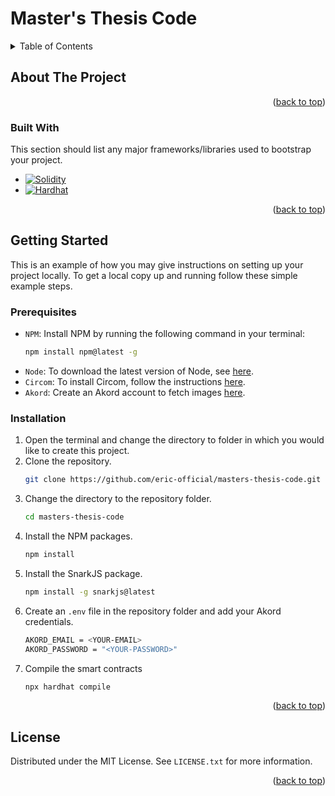 <a id="readme-top"></a>



# Master's Thesis Code

<!-- TABLE OF CONTENTS -->
<details>
  <summary>Table of Contents</summary>
  <ol>
    <li>
      <a href="#about-the-project">About The Project</a>
      <ul>
        <li><a href="#built-with">Built With</a></li>
      </ul>
    </li>
    <li>
      <a href="#getting-started">Getting Started</a>
      <ul>
        <li><a href="#prerequisites">Prerequisites</a></li>
        <li><a href="#installation">Installation</a></li>
      </ul>
    </li>
    <li><a href="#usage">Usage</a></li>
    <li><a href="#license">License</a></li>
  </ol>
</details>



<!-- ABOUT THE PROJECT -->
## About The Project

<p align="right">(<a href="#readme-top">back to top</a>)</p>


### Built With

This section should list any major frameworks/libraries used to bootstrap your project.

* [![Solidity][solidity-shield]][solidity-url]
* [![Hardhat][hardhat-shield]][hardhat-url]

<p align="right">(<a href="#readme-top">back to top</a>)</p>



<!-- GETTING STARTED -->
## Getting Started

This is an example of how you may give instructions on setting up your project locally.
To get a local copy up and running follow these simple example steps.


### Prerequisites

* `NPM`: Install NPM by running the following command in your terminal:
  ```sh
  npm install npm@latest -g
  ```
* `Node`: To download the latest version of Node, see [here](https://nodejs.org/en/download/).
* `Circom`: To install Circom, follow the instructions [here](https://docs.circom.io/getting-started/installation).
* `Akord`: Create an Akord account to fetch images [here](https://akord.com).


### Installation

1. Open the terminal and change the directory to folder in which you would like to create this project.
2. Clone the repository.
   ```sh
   git clone https://github.com/eric-official/masters-thesis-code.git
   ```
3. Change the directory to the repository folder.
   ```sh
   cd masters-thesis-code
   ```
4. Install the NPM packages.
   ```sh
   npm install
   ```
5. Install the SnarkJS package.
   ```sh
   npm install -g snarkjs@latest
   ```
6. Create an `.env` file in the repository folder and add your Akord credentials.
   ```sh
   AKORD_EMAIL = <YOUR-EMAIL>
   AKORD_PASSWORD = "<YOUR-PASSWORD>"
   ```
7. Compile the smart contracts
    ```sh
    npx hardhat compile
    ```

<p align="right">(<a href="#readme-top">back to top</a>)</p>



<!-- LICENSE -->
## License

Distributed under the MIT License. See `LICENSE.txt` for more information.

<p align="right">(<a href="#readme-top">back to top</a>)</p>



<!-- MARKDOWN LINKS & IMAGES -->
[solidity-shield]: https://img.shields.io/badge/Solidity-e6e6e6?style=for-the-badge&logo=solidity&logoColor=black
[solidity-url]: https://soliditylang.org/
[hardhat-shield]: https://img.shields.io/npm/v/hardhat.svg?style=flat-square
[hardhat-url]: https://hardhat.org/